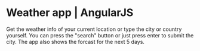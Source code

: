 # Weather app | AngularJS

Get the weather info of your current location or type the city or country yourself. You can press the "search" button or just press enter to submit the city.
The app also shows the forcast for the next 5 days.
